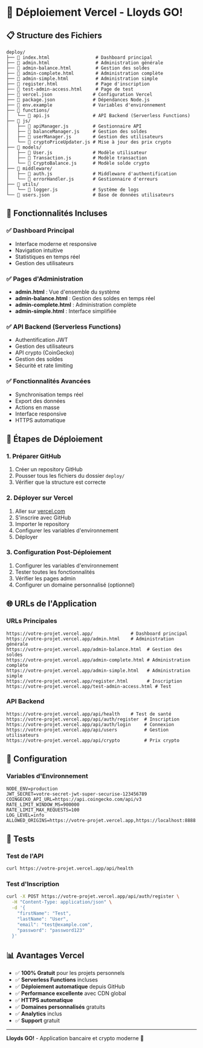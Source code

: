 # 🚀 Déploiement Vercel - Lloyds GO!

## 📋 Structure des Fichiers

```
deploy/
├── 📄 index.html                 # Dashboard principal
├── 📄 admin.html                 # Administration générale
├── 📄 admin-balance.html         # Gestion des soldes
├── 📄 admin-complete.html        # Administration complète
├── 📄 admin-simple.html          # Administration simple
├── 📄 register.html              # Page d'inscription
├── 📄 test-admin-access.html     # Page de test
├── 📄 vercel.json               # Configuration Vercel
├── 📄 package.json              # Dépendances Node.js
├── 📄 env.example               # Variables d'environnement
├── 📁 functions/
│   └── 📄 api.js                # API Backend (Serverless Functions)
├── 📁 js/
│   ├── 📄 apiManager.js         # Gestionnaire API
│   ├── 📄 balanceManager.js     # Gestion des soldes
│   ├── 📄 userManager.js        # Gestion des utilisateurs
│   └── 📄 cryptoPriceUpdater.js # Mise à jour des prix crypto
├── 📁 models/
│   ├── 📄 User.js               # Modèle utilisateur
│   ├── 📄 Transaction.js        # Modèle transaction
│   └── 📄 CryptoBalance.js      # Modèle solde crypto
├── 📁 middleware/
│   ├── 📄 auth.js               # Middleware d'authentification
│   └── 📄 errorHandler.js       # Gestionnaire d'erreurs
├── 📁 utils/
│   └── 📄 logger.js             # Système de logs
└── 📄 users.json                # Base de données utilisateurs
```

## 🌟 Fonctionnalités Incluses

### **✅ Dashboard Principal**
- Interface moderne et responsive
- Navigation intuitive
- Statistiques en temps réel
- Gestion des utilisateurs

### **✅ Pages d'Administration**
- **admin.html** : Vue d'ensemble du système
- **admin-balance.html** : Gestion des soldes en temps réel
- **admin-complete.html** : Administration complète
- **admin-simple.html** : Interface simplifiée

### **✅ API Backend (Serverless Functions)**
- Authentification JWT
- Gestion des utilisateurs
- API crypto (CoinGecko)
- Gestion des soldes
- Sécurité et rate limiting

### **✅ Fonctionnalités Avancées**
- Synchronisation temps réel
- Export des données
- Actions en masse
- Interface responsive
- HTTPS automatique

## 🚀 Étapes de Déploiement

### **1. Préparer GitHub**
1. Créer un repository GitHub
2. Pousser tous les fichiers du dossier `deploy/`
3. Vérifier que la structure est correcte

### **2. Déployer sur Vercel**
1. Aller sur [vercel.com](https://vercel.com)
2. S'inscrire avec GitHub
3. Importer le repository
4. Configurer les variables d'environnement
5. Déployer

### **3. Configuration Post-Déploiement**
1. Configurer les variables d'environnement
2. Tester toutes les fonctionnalités
3. Vérifier les pages admin
4. Configurer un domaine personnalisé (optionnel)

## 🌐 URLs de l'Application

### **URLs Principales**
```
https://votre-projet.vercel.app/              # Dashboard principal
https://votre-projet.vercel.app/admin.html    # Administration générale
https://votre-projet.vercel.app/admin-balance.html  # Gestion des soldes
https://votre-projet.vercel.app/admin-complete.html # Administration complète
https://votre-projet.vercel.app/admin-simple.html   # Administration simple
https://votre-projet.vercel.app/register.html       # Inscription
https://votre-projet.vercel.app/test-admin-access.html # Test
```

### **API Backend**
```
https://votre-projet.vercel.app/api/health    # Test de santé
https://votre-projet.vercel.app/api/auth/register  # Inscription
https://votre-projet.vercel.app/api/auth/login     # Connexion
https://votre-projet.vercel.app/api/users          # Gestion utilisateurs
https://votre-projet.vercel.app/api/crypto         # Prix crypto
```

## 🔧 Configuration

### **Variables d'Environnement**
```env
NODE_ENV=production
JWT_SECRET=votre-secret-jwt-super-securise-123456789
COINGECKO_API_URL=https://api.coingecko.com/api/v3
RATE_LIMIT_WINDOW_MS=900000
RATE_LIMIT_MAX_REQUESTS=100
LOG_LEVEL=info
ALLOWED_ORIGINS=https://votre-projet.vercel.app,https://localhost:8888
```

## 🧪 Tests

### **Test de l'API**
```bash
curl https://votre-projet.vercel.app/api/health
```

### **Test d'Inscription**
```bash
curl -X POST https://votre-projet.vercel.app/api/auth/register \
  -H "Content-Type: application/json" \
  -d '{
    "firstName": "Test",
    "lastName": "User",
    "email": "test@example.com",
    "password": "password123"
  }'
```

## 📊 Avantages Vercel

- ✅ **100% Gratuit** pour les projets personnels
- ✅ **Serverless Functions** incluses
- ✅ **Déploiement automatique** depuis GitHub
- ✅ **Performance excellente** avec CDN global
- ✅ **HTTPS automatique**
- ✅ **Domaines personnalisés** gratuits
- ✅ **Analytics** inclus
- ✅ **Support** gratuit

---

**Lloyds GO!** - Application bancaire et crypto moderne 🚀
